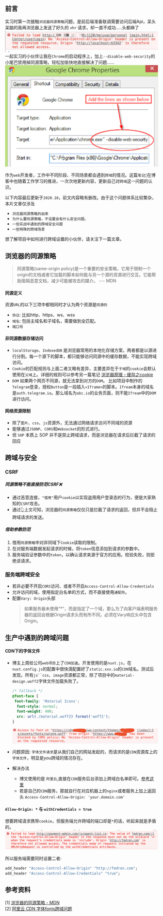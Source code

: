 
## 前言
实习时第一次接触`浏览器同源策略`问题，是前后端准备联调需要访问后端Api，呆头呆脑的我再浏览器上发送了好久的 `xhr` 请求，却一直不成功.....头都麻了
![](https://raw.githubusercontent.com/HXWfromDJTU/blog/master/blog_assets/cross-origin-error.png)
一起实习的小伙伴让我在`Chrome`的启动程序上，加上`--disable-web-security`的小尾巴禁用掉同源策略，轻松加愉快地直接解决了问题......
![](https://raw.githubusercontent.com/HXWfromDJTU/blog/master/blog_assets/disable-web-security.png)
 
 作为`web`开发者，工作中不同阶段、不同场景都会遇到`跨域`的情况。这篇`笔记📒`在博客中也随着工作学习的推进，一次次地更新内容，更新自己对`跨域`这一问题的认识。

 以下内容最后更新于`2020.10`，前文内容略有删改。由于这个问题体系比较繁杂，本片文章仅涉及
 * `浏览器同源策略的由来`
 * `为什么要同源策略，不设置会有什么安全问题。`
 * `一些实战中遇到的跨域安全问题`
 * `一些特殊的跨域场景`

 想了解项目中如何进行跨域设置的小伙伴，请关注下一篇文章。

## 浏览器的同源策略
> 同源策略(same-origin policy)是一个重要的安全策略，它用于限制一个origin的文档或者它加载的脚本如何能与另一个源的资源进行交互。它能帮助阻隔恶意文档，减少可能被攻击的媒介。   --- MDN

#### 同源定义
资源`URL`的以下三项中都相同时才认为两个资源是`同源的`
* `协议`: 比如http、https、ws、wss
* `域名`: 包括主域名和子域名，需要做到全匹配。
* `端口号`   

#### 非同源数据存储访问     
* `localStorage`、`IndexedDB` 是浏览器常用的本地化存储方案，两者都是以源进行分割。每一个源下的脚本，都只能够访问同源中的缓存数据，不能实现跨域访问。 
* `Cookie`的匹配规则与上面二者又略有差异，主要差异在于`子域`的`cookie`会默认使用在`父域`上。详细的规则可以参考另一篇笔记 [浏览器原理 - 缓存之cookie](https://github.com/HXWfromDJTU/blog/issues/22)
* `DOM` 如果两个网页不同源，就无法拿到对方的`DOM`。
  比如项目中制作的`Telegram`登录，授权`Button`是一段插入`<Iframe>`的脚本。`Ifream`本身的域名是`auth.telegram.io`。那么域名为`abc.io`的业务页面，则不能`Ifream`中的`DOM`进行访问。
#### 网络资源限制 
* 除了`图片`、`css`、`js`资源外，无法通过网络请求访问不同域的资源
* 能够通过`JSONP`、`CORS`和`Websocket`的形式进行。
* 但 `SOP` 本质上 SOP 并不是禁止跨域请求，而是浏览器在请求后拦截了请求的回应

## 跨域与安全
### CSRF
##### 同源策略不能直接防范CSRF❌
* 通过恶意连接，`"借用"`用户`cookie`以实现盗用用户登录态的行为，便是大家熟知的`CSRF`攻击。     
* 通过👆上文可知，浏览器的`同源策略`仅仅只是拦截了请求的返回，但并不会阻止跨域请求的发送。     

##### 借助参数防范
1. 借用`同源策略`中对非同域下`Cookie`读取的限制。
2. 在对服务端数据发起请求的时候，将`token`信息添加到请求的参数中。
3. 服务端验证参数中的`token`，以确认请求来源于官方的应用。校验失败，则拒绝该请求。

### 服务端跨域安全
* 若非必要不开启`CORS`访问、或者不开启`Access-Control-Allow-Credentials`
* 允许访问的域，使用指定白名单的方式，而不直接使用`通配符`。
* 配置`Vary: Origin`头部
  > 如果服务器未使用“*”，而是指定了一个域，那么为了向客户端表明服务器的返回会根据Origin请求头而有所不同，必须在Vary响应头中包含Origin。

## 生产中遇到的跨域问题
#### CDN下的字体文件
* 博主上周给公司`web项目`上了`CDN加速`。开发使用的是`nuxt.js`，在`nuxt.config.js`的配置中很快滴配置好了`static.xxx.io`的`CDN`域名。测试后发现，所有`js``css`、`image`资源都正常，除了项目中的`material-design.woff2`字体文件加载失败了。
  ```css
  /* fallback */
  @font-face {
   font-family: 'Material Icons';
    font-style: normal;
    font-weight: 400;
    src: url(./material.woff2) format('woff2');
  }
  ```
  ![](https://raw.githubusercontent.com/HXWfromDJTU/blog/master/blog_assets/cnd_font_cors.png)

* 问题原因: `字体文件请求`是从我们自己的网站发起的，而请求的是`CDN`资源库上的`字体文件`，明显是you跨域的情况存在。
* 解决办法
  * 博文使用的是 `阿里云`,直接在`CDN`服务后台添加上跨域白名单即可。[参考这里](https://www.vicw.com/groups/cats_and_dogs/topics/223)
  * 若是自己的`CDN`服务，那就自行在对应机器上的`nginx`或者服务上加上返回头 `Access-Control-Allow-Origin: 'your.domain.com'`

#### `Allow-Origin: *` 与 `withCredentials = true`
想要跨域请求携带`cookie`，但服务端允许跨域的端口却是`*`的话，听起来就是矛盾的。
![](https://raw.githubusercontent.com/HXWfromDJTU/blog/master/blog_assets/with-credentials-error.png)

所以服务端需要同时设置二者: 
```bat
add_header "Access-Control-Allow-Origin" "http://fedren.com";
add_header "Access-Control-Allow-Credentials" "true";
```

## 参考资料
[1] [浏览器的同源策略 - MDN](https://developer.mozilla.org/zh-CN/docs/Web/Security/Same-origin_policy)     
[2] [阿里云 CDN 字体fonts跨域问题](https://www.vicw.com/groups/cats_and_dogs/topics/223)